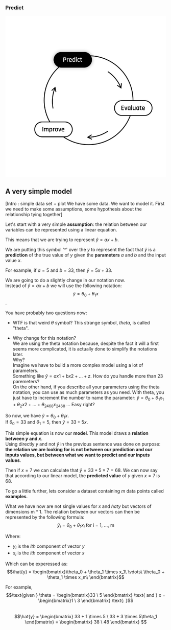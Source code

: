 ### Predict 

<img src="day00/assets/Predict.png" />


## A very simple model
[Intro : simple data set + plot
We have some data.   We want to model it. First we need to make some assumptions, some hypothesis about the relationship tying together]

Let's start with a very simple **assumption**: the relation between our variables can be represented using a linear equation.  

This means that we are trying to represent $\hat{y} = ax + b$.  

We are putting this symbol '^' over the $y$ to represent the fact that $\hat{y}$ is a **prediction** of the true value of $y$ given the **parameters** $a$ and $b$ and the input value $x$.  

For example, if $a = 5$ and $b = 33$, then $\hat{y} = 5x + 33$.  

We are going to do a slightly change in our notation now.  
Instead of $\hat{y} = ax + b$ we will use the following notation:  
$$\hat{y} = \theta_0 + \theta_1 x$$.  

You have probably two questions now:  
- WTF is that weird $\theta$ symbol?
This strange symbol, $theta$, is called "theta".  

- Why change for this notation?  
We are using the theta notation because, despite the fact it will a first seems more complicated, it is actually done to simplify the notations later.  
Why?  
Imagine we have to build a more complex model using a lot of parameters.  
Something like $\hat{y} = ax1 + bx2 + ... + z$. How do you handle more than 23 paremeters?  
On the other hand, if you describe all your parameters using the theta notation, you can use as much parameters as you need. 
With theta, you just have to increment the number to name the parameter: $\hat{y} = \theta_0 + \theta_1 x_1 + \theta_2 x2 + ... + \theta_2468 x_2468$ ... Easy right?
  

So now, we have $\hat{y} = \theta_0 + \theta_1 x$.  
If $\theta_0 = 33$ and $\theta_1 = 5$, then $\hat{y} = 33+ 5x$.    

This simple equation is now our **model**. This model draws a **relation between $y$ and $x$**.  
Using directly $y$ and not $\hat{y}$ in the previous sentence was done on purpose: **the relation we are looking for is not between our prediction and our inputs values, but between what we want to predict and our inputs values**.  

Then if $x = 7$ we can calculate that $\hat{y} = 33 + 5 \times 7 = 68$.
We can now say that according to our linear model, the **predicted value** of $y$ given $x  = 7$ is 68.     

To go a little further, lets consider a dataset containing $m$ data points called **examples**.  

What we have now are not single values for $x$ and $hat{y}$ but vectors of dimensions m * 1. The relation between our vectors can then be represented by the following formula:  
$$
\hat{y}_i = \theta_0 + \theta_1 x_i \text{ for i = 1, ..., m}
$$  
  
Where:
- $y_i$ is the *ith* component of vector $y$
- $x_i$ is the *ith* component of vector $x$   

Which can be experessed as:  
$$\hat{y} = \begin{bmatrix}\theta_0 + \theta_1 \times x_1\ \vdots\  \theta_0 + \theta_1 \times x_m\ \end{bmatrix}$$  

For example,
$$\text{given } \theta = \begin{bmatrix}33 \ 5 \end{bmatrix} \text{ and } x = \begin{bmatrix}1 \ 3 \end{bmatrix} \text{: }$$    
$$\hat{y} = \begin{bmatrix} 33 +  1 \times 5 \ 33 + 3 \times 5\theta_1 \end{bmatrix}  = \begin{bmatrix} 38 \ 48 \end{bmatrix} $$    